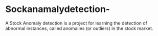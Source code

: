 # Sockanamalydetection-
 A Stock Anomaly detection is a project for learning the detection of abnormal instances, called anomalies (or outliers) in the stock market. 
